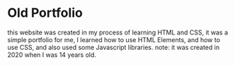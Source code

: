 # Old Portfolio

this website was created in my process of learning HTML and CSS, it was a simple portfolio for me, I learned how to use HTML Elements, and how to use CSS, and also used some Javascript libraries.
note: it was created in 2020 when I was 14 years old.
